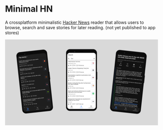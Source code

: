 # Minimal HN

A crossplatform minimalistic [Hacker News](https://news.ycombinator.com/) reader that allows users to browse, search and save stories for later reading. (not yet published to app stores)

![preview image](preview.png)
